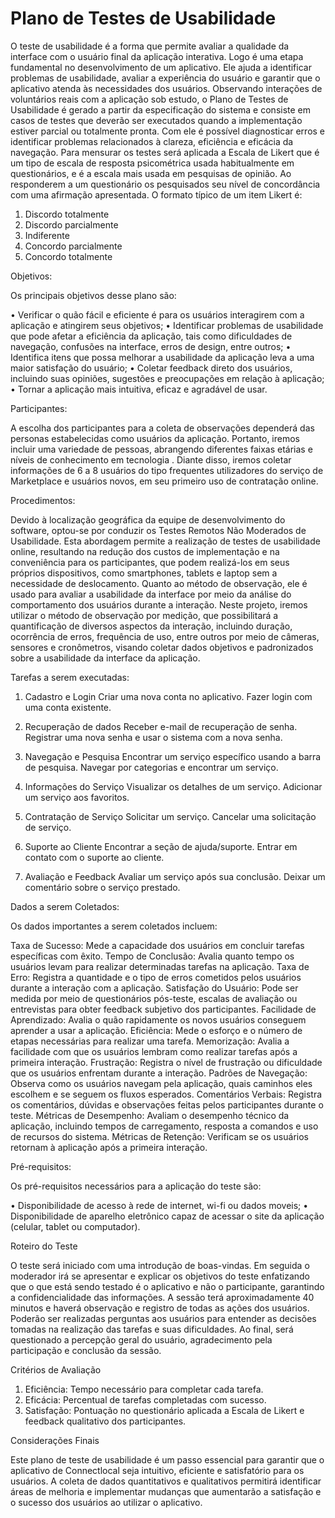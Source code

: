 # Plano de Testes de Usabilidade


O teste de usabilidade é a forma que permite avaliar a qualidade da interface com o usuário final da aplicação interativa. Logo é uma etapa fundamental no desenvolvimento de um aplicativo. Ele ajuda a identificar problemas de usabilidade, avaliar a experiência do usuário e garantir que o aplicativo atenda às necessidades dos usuários. Observando interações de voluntários reais com a aplicação sob estudo, o Plano de Testes de Usabilidade é gerado a partir da especificação do sistema e consiste em casos de testes que deverão ser executados quando a implementação estiver parcial ou totalmente pronta. Com ele é possível diagnosticar erros e identificar problemas relacionados à clareza, eficiência e eficácia da navegação.
Para mensurar os testes será aplicada a Escala de Likert que é um tipo de escala de resposta psicométrica usada habitualmente em questionários, e é a escala mais usada em pesquisas de opinião. Ao responderem a um questionário os pesquisados seu nível de concordância com uma afirmação apresentada.
O formato típico de um item Likert é:
1.	Discordo totalmente
2.	Discordo parcialmente
3.	Indiferente
4.	Concordo parcialmente
5.	Concordo totalmente

Objetivos:

Os principais objetivos desse plano são:

•	Verificar o quão fácil e eficiente é para os usuários interagirem com a aplicação e atingirem seus objetivos;
•	Identificar problemas de usabilidade que pode afetar a eficiência da aplicação, tais como dificuldades de navegação, confusões na interface, erros de design, entre outros;
•	Identifica itens que possa melhorar a usabilidade da aplicação leva a uma maior satisfação do usuário;
•	Coletar feedback direto dos usuários, incluindo suas opiniões, sugestões e preocupações em relação à aplicação;
•	Tornar a aplicação mais intuitiva, eficaz e agradável de usar.

Participantes:

A escolha dos participantes para a coleta de observações dependerá das personas estabelecidas como usuários da aplicação. Portanto, iremos incluir uma variedade de pessoas, abrangendo diferentes faixas etárias e níveis de conhecimento em tecnologia .
Diante disso, iremos coletar informações de 6 a 8 usuários do tipo frequentes utilizadores do serviço de Marketplace e usuários novos, em seu primeiro uso de contratação online.

Procedimentos:

Devido à localização geográfica da equipe de desenvolvimento do software, optou-se por conduzir os Testes Remotos Não Moderados de Usabilidade. Esta abordagem permite a realização de testes de usabilidade online, resultando na redução dos custos de implementação e na conveniência para os participantes, que podem realizá-los em seus próprios dispositivos, como smartphones, tablets e laptop sem a necessidade de deslocamento.
Quanto ao método de observação, ele é usado para avaliar a usabilidade da interface por meio da análise do comportamento dos usuários durante a interação. Neste projeto, iremos utilizar o método de observação por medição, que possibilitará a quantificação de diversos aspectos da interação, incluindo duração, ocorrência de erros, frequência de uso, entre outros por meio de câmeras, sensores e cronômetros, visando coletar dados objetivos e padronizados sobre a usabilidade da interface da aplicação.

Tarefas a serem executadas:

1. Cadastro e Login
Criar uma nova conta no aplicativo.
Fazer login com uma conta existente.

2. Recuperação de dados
Receber e-mail de recuperação de senha.
Registrar uma nova senha e usar o sistema com a nova senha.

3. Navegação e Pesquisa
Encontrar um serviço específico usando a barra de pesquisa.
Navegar por categorias e encontrar um serviço.

4. Informações do Serviço
Visualizar os detalhes de um serviço.
Adicionar um serviço aos favoritos.

5. Contratação de Serviço
Solicitar um serviço.
Cancelar uma solicitação de serviço.

6. Suporte ao Cliente
Encontrar a seção de ajuda/suporte.
Entrar em contato com o suporte ao cliente.

7. Avaliação e Feedback
Avaliar um serviço após sua conclusão.
Deixar um comentário sobre o serviço prestado.

Dados a serem Coletados:

Os dados importantes a serem coletados incluem:

Taxa de Sucesso: Mede a capacidade dos usuários em concluir tarefas específicas com êxito.
Tempo de Conclusão: Avalia quanto tempo os usuários levam para realizar determinadas tarefas na aplicação.
Taxa de Erro: Registra a quantidade e o tipo de erros cometidos pelos usuários durante a interação com a aplicação.
Satisfação do Usuário: Pode ser medida por meio de questionários pós-teste, escalas de avaliação ou entrevistas para obter feedback subjetivo dos participantes.
Facilidade de Aprendizado: Avalia o quão rapidamente os novos usuários conseguem aprender a usar a aplicação.
Eficiência: Mede o esforço e o número de etapas necessárias para realizar uma tarefa.
Memorização: Avalia a facilidade com que os usuários lembram como realizar tarefas após a primeira interação.
Frustração: Registra o nível de frustração ou dificuldade que os usuários enfrentam durante a interação.
Padrões de Navegação: Observa como os usuários navegam pela aplicação, quais caminhos eles escolhem e se seguem os fluxos esperados.
Comentários Verbais: Registra os comentários, dúvidas e observações feitas pelos participantes durante o teste.
Métricas de Desempenho: Avaliam o desempenho técnico da aplicação, incluindo tempos de carregamento, resposta a comandos e uso de recursos do sistema.
Métricas de Retenção: Verificam se os usuários retornam à aplicação após a primeira interação.

Pré-requisitos:

Os pré-requisitos necessários para a aplicação do teste são:

•	Disponibilidade de acesso à rede de internet, wi-fi ou dados moveis;
•	Disponibilidade de aparelho eletrônico capaz de acessar o site da aplicação (celular, tablet ou computador).

Roteiro do Teste

O teste será iniciado com uma introdução de boas-vindas. Em seguida o moderador irá se apresentar e explicar os objetivos do teste enfatizando que o que está sendo testado é o aplicativo e não o participante, garantindo a confidencialidade das informações. A sessão terá aproximadamente 40 minutos e haverá observação e registro de todas as ações dos usuários. Poderão ser realizadas perguntas aos usuários para entender as decisões tomadas na realização das tarefas e suas dificuldades. Ao final, será questionado a percepção geral do usuário, agradecimento pela participação e conclusão da sessão.

Critérios de Avaliação

1. Eficiência: Tempo necessário para completar cada tarefa.
2. Eficácia: Percentual de tarefas completadas com sucesso.
3. Satisfação: Pontuação no questionário aplicada a Escala de Likert e feedback qualitativo dos participantes.

Considerações Finais

Este plano de teste de usabilidade é um passo essencial para garantir que o aplicativo de Connectlocal seja intuitivo, eficiente e satisfatório para os usuários. A coleta de dados quantitativos e qualitativos permitirá identificar áreas de melhoria e implementar mudanças que aumentarão a satisfação e o sucesso dos usuários ao utilizar o aplicativo.
